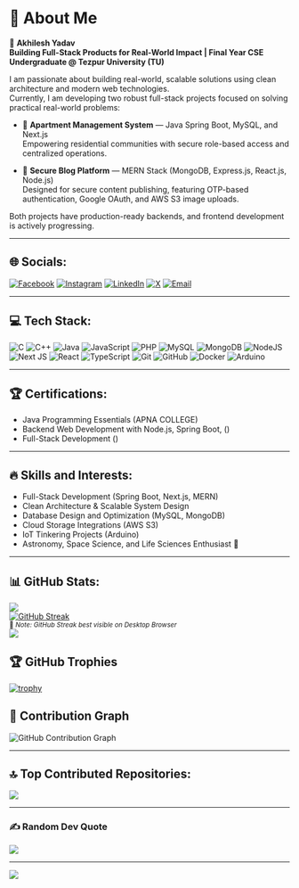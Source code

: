 # 💫 About Me
🚀 **Akhilesh Yadav**  
**Building Full-Stack Products for Real-World Impact | Final Year CSE Undergraduate @ Tezpur University (TU)**

I am passionate about building real-world, scalable solutions using clean architecture and modern web technologies.  
Currently, I am developing two robust full-stack projects focused on solving practical real-world problems:

- 🏢 **Apartment Management System** — Java Spring Boot, MySQL, and Next.js  
  Empowering residential communities with secure role-based access and centralized operations.

- 📝 **Secure Blog Platform** — MERN Stack (MongoDB, Express.js, React.js, Node.js)  
  Designed for secure content publishing, featuring OTP-based authentication, Google OAuth, and AWS S3 image uploads.

Both projects have production-ready backends, and frontend development is actively progressing.

---

## 🌐 Socials:
[![Facebook](https://img.shields.io/badge/Facebook-%231877F2.svg?logo=Facebook&logoColor=white)](https://facebook.com/AK2KB2)
[![Instagram](https://img.shields.io/badge/Instagram-%23E4405F.svg?logo=Instagram&logoColor=white)](https://instagram.com/akhil_ak2kb2)
[![LinkedIn](https://img.shields.io/badge/LinkedIn-%230077B5.svg?logo=linkedin&logoColor=white)](https://linkedin.com/in/akhileshyadavak2kb2)
[![X](https://img.shields.io/badge/X-black.svg?logo=X&logoColor=white)](https://x.com/akhil_ak2kb2)
[![Email](https://img.shields.io/badge/Email-D14836?logo=gmail&logoColor=white)](mailto:akhileshyadav.dev@gmail.com)

---

## 💻 Tech Stack:
![C](https://img.shields.io/badge/c-%2300599C.svg?style=for-the-badge&logo=c&logoColor=white)
![C++](https://img.shields.io/badge/c++-%2300599C.svg?style=for-the-badge&logo=c%2B%2B&logoColor=white)
![Java](https://img.shields.io/badge/java-%23ED8B00.svg?style=for-the-badge&logo=openjdk&logoColor=white)
![JavaScript](https://img.shields.io/badge/javascript-%23323330.svg?style=for-the-badge&logo=javascript&logoColor=%23F7DF1E)
![PHP](https://img.shields.io/badge/php-%23777BB4.svg?style=for-the-badge&logo=php&logoColor=white)
![MySQL](https://img.shields.io/badge/mysql-4479A1.svg?style=for-the-badge&logo=mysql&logoColor=white)
![MongoDB](https://img.shields.io/badge/MongoDB-%234ea94b.svg?style=for-the-badge&logo=mongodb&logoColor=white)
![NodeJS](https://img.shields.io/badge/node.js-6DA55F?style=for-the-badge&logo=node.js&logoColor=white)
![Next JS](https://img.shields.io/badge/Next-black?style=for-the-badge&logo=next.js&logoColor=white)
![React](https://img.shields.io/badge/react-%2320232a.svg?style=for-the-badge&logo=react&logoColor=%2361DAFB)
![TypeScript](https://img.shields.io/badge/typescript-%23007ACC.svg?style=for-the-badge&logo=typescript&logoColor=white)
![Git](https://img.shields.io/badge/git-%23F05033.svg?style=for-the-badge&logo=git&logoColor=white)
![GitHub](https://img.shields.io/badge/github-%23121011.svg?style=for-the-badge&logo=github&logoColor=white)
![Docker](https://img.shields.io/badge/docker-%230db7ed.svg?style=for-the-badge&logo=docker&logoColor=white)
![Arduino](https://img.shields.io/badge/-Arduino-00979D?style=for-the-badge&logo=Arduino&logoColor=white)

---

## 🏆 Certifications:
- Java Programming Essentials (APNA COLLEGE)
- Backend Web Development with Node.js, Spring Boot, ()
- Full-Stack Development ()

---

## 🔥 Skills and Interests:
- Full-Stack Development (Spring Boot, Next.js, MERN)
- Clean Architecture & Scalable System Design
- Database Design and Optimization (MySQL, MongoDB)
- Cloud Storage Integrations (AWS S3)
- IoT Tinkering Projects (Arduino)
- Astronomy, Space Science, and Life Sciences Enthusiast 🚀

---
## 📊 GitHub Stats:
![](https://github-readme-stats.vercel.app/api?username=akhil-2kb2&theme=blueberry&hide_border=false&include_all_commits=true&count_private=true&cache_seconds=1800)<br/>
[![GitHub Streak](https://streak-stats.demolab.com?user=akhil-2kb2&theme=tokyonight&hide_border=false)](https://git.io/streak-stats)<br/>
<sub>📱 *Note: GitHub Streak best visible on Desktop Browser*</sub><br/>
![](https://github-readme-stats.vercel.app/api/top-langs/?username=akhil-2kb2&theme=blueberry&hide_border=false&layout=compact&cache_seconds=1800)

## 🏆 GitHub Trophies
[![trophy](https://github-profile-trophy.vercel.app/?username=akhil-2kb2&theme=blue&margin-w=10&margin-h=10&no-frame=true)](https://github.com/ryo-ma/github-profile-trophy)

## 📅 Contribution Graph
![GitHub Contribution Graph](https://github-readme-activity-graph.vercel.app/graph?username=akhil-2kb2&theme=github-compact)

---

## 🔝 Top Contributed Repositories:
![](https://github-contributor-stats.vercel.app/api?username=akhil-2kb2&limit=5&theme=tokyonight&combine_all_yearly_contributions=true)

---

### ✍️ Random Dev Quote
![](https://quotes-github-readme.vercel.app/api?type=horizontal&theme=tokyonight)

---

[![](https://visitcount.itsvg.in/api?id=akhil-2kb2&icon=0&color=0)](https://visitcount.itsvg.in)

<!-- Proudly created with GPRM ( https://gprm.itsvg.in ) -->
